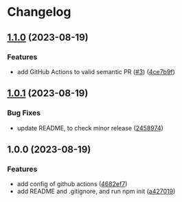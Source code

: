 # Changelog

## [1.1.0](https://github.com/dhythm/release-please-example/compare/v1.0.1...v1.1.0) (2023-08-19)


### Features

* add GitHub Actions to valid semantic PR ([#3](https://github.com/dhythm/release-please-example/issues/3)) ([4ce7b9f](https://github.com/dhythm/release-please-example/commit/4ce7b9f049db4a103a284046560ead720329c075))

## [1.0.1](https://github.com/dhythm/release-please-example/compare/v1.0.0...v1.0.1) (2023-08-19)


### Bug Fixes

* update README, to check minor release ([2458974](https://github.com/dhythm/release-please-example/commit/2458974a9cd785d07678686bfe7fc64924c1740c))

## 1.0.0 (2023-08-19)


### Features

* add config of github actions ([4682ef7](https://github.com/dhythm/release-please-example/commit/4682ef7a40b457d653f5dda17d1de0f15ddefc45))
* add README and .gitignore, and run npm init ([a427019](https://github.com/dhythm/release-please-example/commit/a4270190910a392e63616614f81cd5ebf167acb8))
